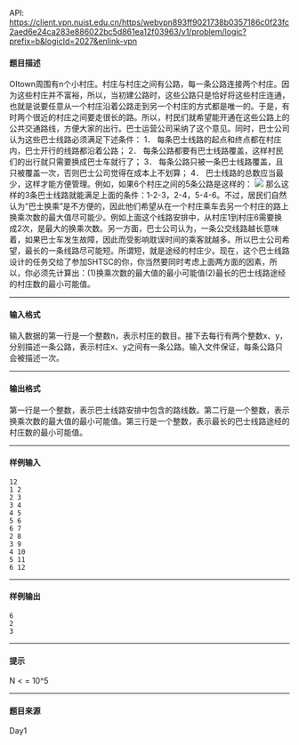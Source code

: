 API: https://client.vpn.nuist.edu.cn/https/webvpn893ff9021738b0357186c0f23fc2aed6e24ca283e886022bc5d861ea12f03963/v1/problem/logic?prefix=b&logicId=2027&enlink-vpn

#### 题目描述

OItown周围有n个小村庄。村庄与村庄之间有公路，每一条公路连接两个村庄。因为这些村庄并不富裕，所以，当初建公路时，这些公路只是恰好将这些村庄连通，也就是说要任意从一个村庄沿着公路走到另一个村庄的方式都是唯一的。于是，有时两个很近的村庄之间要走很长的路。所以，村民们就希望能开通在这些公路上的公共交通路线，方便大家的出行。巴士运营公司采纳了这个意见。同时，巴士公司认为这些巴士线路必须满足下述条件： 1． 每条巴士线路的起点和终点都在村庄内，巴士开行的线路都沿着公路； 2． 每条公路都要有巴士线路覆盖，这样村民们的出行就只需要换成巴士车就行了； 3． 每条公路只被一条巴士线路覆盖，且只被覆盖一次，否则巴士公司觉得在成本上不划算； 4． 巴士线路的总数应当最少，这样才能方便管理。例如，如果6个村庄之间的5条公路是这样的： ![](../file/2027_0.jpg) 那么这样的3条巴士线路就能满足上面的条件：1-2-3，2-4，5-4-6。不过，居民们自然认为“巴士换乘”是不方便的，因此他们希望从在一个村庄乘车去另一个村庄的路上换乘次数的最大值尽可能少。例如上面这个线路安排中，从村庄1到村庄6需要换成2次，是最大的换乘次数。另一方面，巴士公司认为，一条公交线路越长意味着，如果巴士车发生故障，因此而受影响耽误时间的乘客就越多。所以巴士公司希望，最长的一条线路尽可能短。所谓短，就是途经的村庄少。现在，这个巴士线路设计的任务交给了参加SHTSC的你，你当然要同时考虑上面两方面的因素，所以，你必须先计算出：(1)换乘次数的最大值的最小可能值(2)最长的巴士线路途经的村庄数的最小可能值。

---

#### 输入格式

输入数据的第一行是一个整数n，表示村庄的数目。接下去每行有两个整数x、y，分别描述一条公路，表示村庄x、y之间有一条公路。输入文件保证，每条公路只会被描述一次。

---

#### 输出格式

第一行是一个整数，表示巴士线路安排中包含的路线数。第二行是一个整数，表示换乘次数的最大值的最小可能值。第三行是一个整数，表示最长的巴士线路途经的村庄数的最小可能值。

---

#### 样例输入
```
12
1 2
2 3
3 4
4 5
5 6
6 7
2 8
3 9
4 10
5 11
6 12

```

---

#### 样例输出
```
6
2
3

```

---

#### 提示

N < = 10^5

---

#### 题目来源

Day1
